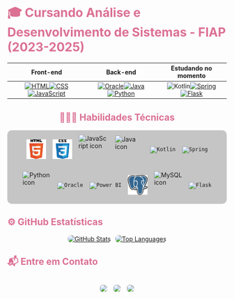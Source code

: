 <h1 style="color: #DB7093;">🎓 Cursando Análise e Desenvolvimento de Sistemas - FIAP (2023-2025)</h1>

<div align="center">
<div align="center">

Front-end | Back-end | Estudando no momento
:---------:|:---------:|:----------------------:
<a href="#"><img height="50" width="50" src="https://icongr.am/devicon/html5-original-wordmark.svg?size=50&color=currentColor" alt="HTML" /></a><a href="#"><img height="50" width="50" src="https://icongr.am/devicon/css3-original-wordmark.svg?size=50&color=currentColor" alt="CSS" /></a><a href="#"><img height="50" width="50" src="https://icongr.am/devicon/javascript-original.svg?size=50&color=currentColor" alt="JavaScript" /></a> | <a href="#"><img height="60" width="60" src="https://icongr.am/devicon/oracle-original.svg?size=75&color=currentColor" alt="Oracle" /></a><a href="#"><img height="60" width="60" src="https://icongr.am/devicon/java-original-wordmark.svg?size=110&color=currentColor" alt="Java" /></a><a href="#"><img height="60" width="60" src="https://icongr.am/devicon/python-original.svg?size=60&color=currentColor" alt="Python" /></a> | <img height="45" width="45" src="https://upload.wikimedia.org/wikipedia/commons/7/74/Kotlin_Icon.png" alt="Kotlin" /></a><a href="#"><img height="50" width="50" src="https://cdn.jsdelivr.net/gh/devicons/devicon/icons/spring/spring-original.svg" alt="Spring" /></a><a href="#"><img height="50" src="https://cdn.jsdelivr.net/gh/devicons/devicon@latest/icons/flask/flask-original-wordmark.svg" alt="Flask" /></a>

</div>
</div>



<h2 style="color: #DB7093; text-align: center;">👩🏽‍💻 Habilidades Técnicas</h2>
<div style="display: flex; flex-wrap: wrap; justify-content: center; align-items: center; background-color: #55555555; padding: 10px; border-radius: 10px; gap: 15px;">
  <code><img height="45" src="https://raw.githubusercontent.com/github/explore/80688e429a7d4ef2fca1e82350fe8e3517d3494d/topics/html/html.png" alt="HTML"></code>
  <code><img height="45" src="https://raw.githubusercontent.com/github/explore/80688e429a7d4ef2fca1e82350fe8e3517d3494d/topics/css/css.png" alt="CSS"></code>
  <img src="https://techstack-generator.vercel.app/js-icon.svg" alt="JavaScript icon" width="69" style="width: 69px; height: 69px; margin-right: 0px; margin-bottom: 0px;" />
  <img src="https://techstack-generator.vercel.app/java-icon.svg" alt="Java icon" width="65" height="65" />
  <code><img height="45" src="https://cdn.jsdelivr.net/gh/devicons/devicon/icons/kotlin/kotlin-original.svg" alt="Kotlin"></code>
  <code><img height="45" src="https://cdn.jsdelivr.net/gh/devicons/devicon/icons/spring/spring-original.svg" alt="Spring"></code>
  <img src="https://techstack-generator.vercel.app/python-icon.svg" alt="Python icon" width="65" height="65" />
  <code><img height="45" src="https://logosmarcas.net/wp-content/uploads/2020/09/Oracle-Logo.png" alt="Oracle"></code>
  <code><img height="45" src="https://upload.wikimedia.org/wikipedia/commons/c/cf/New_Power_BI_Logo.svg" alt="Power BI"></code>
  <code><img height="45" src="https://raw.githubusercontent.com/github/explore/master/topics/postgresql/postgresql.png" alt="PostgreSQL"></code>
  <img src="https://techstack-generator.vercel.app/mysql-icon.svg" alt="MySQL icon" width="65" height="65" />
  <code><img height="40" src="https://cdn.jsdelivr.net/gh/devicons/devicon@latest/icons/flask/flask-original-wordmark.svg" alt="Flask"></code>
</div>




<h2 style="color: #DB7093;">⚙️ GitHub Estatísticas</h2>
<div style="display: flex; justify-content: center; gap: 10px; flex-wrap: wrap;">
  <a href="https://github.com/MariaEduarda-Ciarini">
    <img height="200" src="https://github-readme-stats.vercel.app/api?username=MariaEduarda-Ciarini&theme=radical&show_icons=true&hide_border=true&count_private=true&bg_color=11191f33&text_color=2E8B57&icon_color=FFFF00&border_color=000000&title_color=DB7093&text_bold=true" alt="GitHub Stats" style="border-radius: 8px;">
  </a>
  <a href="https://github.com/MariaEduarda-Ciarini">
    <img height="200" src="https://github-readme-stats.vercel.app/api/top-langs/?username=MariaEduarda-Ciarini&layout=compact&langs_count=10&theme=dark&bg_color=11191f33&border_color=00000000&title_color=DB7093&text_color=2E8B57&text_bold=true" alt="Top Languages" style="border-radius: 8px;">
</a>
</div>

<div style="display: flex; flex-direction: column; left-items: left;">
  <h2 style="color: #DB7093;">📬 Entre em Contato</h2>
  <div style="display: flex; justify-content: center; align-items: center; gap: 15px; margin-top: 15px;">
    <a href="mailto:dudaciarinii@gmail.com">
      <img src="https://img.shields.io/badge/Gmail-D14836?style=plastic&logo=gmail&logoColor=white" target="_blank" width="145" style="border-radius: 5px;">
    </a>
    <a href="https://www.linkedin.com/in/maria-eduarda-ciarini-b97ab6270/" target="_blank">
      <img src="https://img.shields.io/badge/LinkedIn-0077B5?style=plastic&logo=linkedin&logoColor=white" width="140" style="border-radius: 5px;">
    </a>
    <a href="https://discord.com/channels/@Maria%20Eduarda%20Ciarini" target="_blank">
      <img src="https://img.shields.io/badge/Discord-5865F2?style=plastic&logo=discord&logoColor=white" width="165" style="border-radius: 5px;">
    </a>
  </div>
</div>

